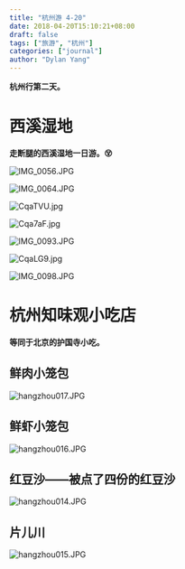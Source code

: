 ```yaml
---
title: "杭州游 4-20"
date: 2018-04-20T15:10:21+08:00
draft: false
tags: ["旅游", "杭州"]
categories: ["journal"]
author: "Dylan Yang"
---
```


**杭州行第二天。**

# 西溪湿地

**走断腿的西溪湿地一日游。😵**

![IMG_0056.JPG](https://i.loli.net/2018/06/10/5b1cfd9c3667a.jpg)

![IMG_0064.JPG](https://i.loli.net/2018/06/10/5b1cfdaece3a4.jpg)

![CqaTVU.jpg](https://s1.ax1x.com/2018/06/10/CqaTVU.jpg)

![Cqa7aF.jpg](https://s1.ax1x.com/2018/06/10/Cqa7aF.jpg)

![IMG_0093.JPG](https://i.loli.net/2018/06/10/5b1cfe367ffa7.jpg)

![CqaLG9.jpg](https://s1.ax1x.com/2018/06/10/CqaLG9.jpg)

![IMG_0098.JPG](https://i.loli.net/2018/06/10/5b1cfe4fd25ba.jpg)


# 杭州知味观小吃店

**等同于北京的护国寺小吃。**

## 鲜肉小笼包
![hangzhou017.JPG](https://i.loli.net/2018/06/10/5b1cfd378db97.jpg)

## 鲜虾小笼包
![hangzhou016.JPG](https://i.loli.net/2018/06/10/5b1cfd3c0dbb9.jpg)

## 红豆沙——被点了四份的红豆沙
![hangzhou014.JPG](https://i.loli.net/2018/06/10/5b1cfd45d2cc5.jpg)

## 片儿川
![hangzhou015.JPG](https://i.loli.net/2018/06/10/5b1cfd41225e0.jpg)